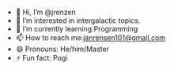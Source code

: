 - 👋 Hi, I’m @jrenzen
- 👀 I’m interested in intergalactic topics. 
- 🌱 I’m currently learning:Programming
- 📫 How to reach me:janrensen101@gmail.com
- 😄 Pronouns: He/him/Master
- ⚡ Fun fact: Pogi

<!---
jrenzen101/jrenzen101 is a ✨ special ✨ repository because its `README.md` (this file) appears on your GitHub profile.
You can click the Preview link to take a look at your changes.
--->
